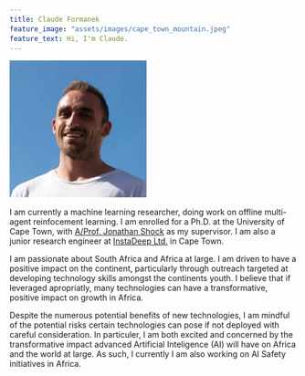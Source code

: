 ```yaml
---
title: Claude Formanek
feature_image: "assets/images/cape_town_mountain.jpeg"
feature_text: Hi, I'm Claude.
---
```


<img src="assets/images/claude_formanek.jpeg" alt="Claude Formanek" style="width:240px;height:240px;">

I am currently a machine learning researcher, doing work on offline multi-agent reinfocement learning. I am enrolled for a Ph.D. at the University of Cape Town,     with [A/Prof. Jonathan Shock](https://shocklab.net) as my supervisor. I am also a junior research engineer at [InstaDeep Ltd.](https://www.instadeep.com/) in Cape Town.

I am passionate about South Africa and Africa at large. I am driven to have a positive impact on the continent, particularly through outreach targeted at developing technology skills amongst the continents youth. I believe that if leveraged apropriatly, many technologies can have a transformative, positive impact on growth in Africa.

Despite the numerous potential benefits of new technologies, I am mindful of the potential risks certain technologies can pose if not deployed with careful consideration. In particuler, I am both excited and concerned by the transformative impact advanced Artificial Inteligence (AI) will have on Africa and the world at large. As such, I currently I am also working on AI Safety initiatives in Africa.